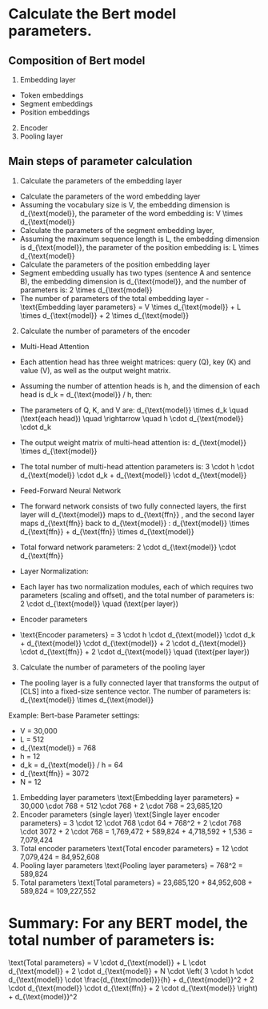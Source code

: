 # Calculate the Bert model parameters.
## Composition of Bert model
1. Embedding layer
- Token embeddings
- Segment embeddings
- Position embeddings
2. Encoder
3. Pooling layer
## Main steps of parameter calculation
1. Calculate the parameters of the embedding layer
- Calculate the parameters of the word embedding layer
- Assuming the vocabulary size is V, the embedding dimension is d_{\text{model}}, the parameter of the word embedding is: V \times d_{\text{model}}
- Calculate the parameters of the segment embedding layer,
- Assuming the maximum sequence length is L, the embedding dimension is d_{\text{model}}, the parameter of the position embedding is: L \times d_{\text{model}}
- Calculate the parameters of the position embedding layer
- Segment embedding usually has two types (sentence A and sentence B), the embedding dimension is d_{\text{model}}, and the number of parameters is: 2 \times d_{\text{model}}
- The number of parameters of the total embedding layer
-\text{Embedding layer parameters} = V \times d_{\text{model}} + L \times d_{\text{model}} + 2 \times d_{\text{model}}

2. Calculate the number of parameters of the encoder
- Multi-Head Attention
- Each attention head has three weight matrices: query (Q), key (K) and value (V), as well as the output weight matrix.
- Assuming the number of attention heads is h, and the dimension of each head is d_k = d_{\text{model}} / h, then:
- The parameters of Q, K, and V are: d_{\text{model}} \times d_k \quad (\text{each head}) \quad \rightarrow \quad h \cdot d_{\text{model}} \cdot d_k
- The output weight matrix of multi-head attention is: d_{\text{model}} \times d_{\text{model}}
- The total number of multi-head attention parameters is: 3 \cdot h \cdot d_{\text{model}} \cdot d_k + d_{\text{model}} \cdot d_{\text{model}}

- Feed-Forward Neural Network
- The forward network consists of two fully connected layers, the first layer will d_{\text{model}} maps to d_{\text{ffn}} , and the second layer maps d_{\text{ffn}} back to d_{\text{model}} : d_{\text{model}} \times d_{\text{ffn}} + d_{\text{ffn}} \times d_{\text{model}}
- Total forward network parameters: 2 \cdot d_{\text{model}} \cdot d_{\text{ffn}}
- Layer Normalization:
- Each layer has two normalization modules, each of which requires two parameters (scaling and offset), and the total number of parameters is: 2 \cdot d_{\text{model}} \quad (\text{per layer})
- Encoder parameters
- \text{Encoder parameters} = 3 \cdot h \cdot d_{\text{model}} \cdot d_k + d_{\text{model}} \cdot d_{\text{model}} + 2 \cdot d_{\text{model}} \cdot d_{\text{ffn}} + 2 \cdot d_{\text{model}} \quad (\text{per layer})
3. Calculate the number of parameters of the pooling layer
- The pooling layer is a fully connected layer that transforms the output of [CLS] into a fixed-size sentence vector. The number of parameters is: d_{\text{model}} \times d_{\text{model}}

Example: Bert-base
Parameter settings:
- V = 30,000
- L = 512
- d_{\text{model}} = 768
- h = 12
- d_k = d_{\text{model}} / h = 64
- d_{\text{ffn}} = 3072
- N = 12

1. Embedding layer parameters
\text{Embedding layer parameters} = 30,000 \cdot 768 + 512 \cdot 768 + 2 \cdot 768 = 23,685,120
2. Encoder parameters (single layer)
\text{Single layer encoder parameters} = 3 \cdot 12 \cdot 768 \cdot 64 + 768^2 + 2 \cdot 768 \cdot 3072 + 2 \cdot 768
= 1,769,472 + 589,824 + 4,718,592 + 1,536 = 7,079,424
3. Total encoder parameters
\text{Total encoder parameters} = 12 \cdot 7,079,424 = 84,952,608
4. Pooling layer parameters
\text{Pooling layer parameters} = 768^2 = 589,824
5. Total parameters
\text{Total parameters} = 23,685,120 + 84,952,608 + 589,824 = 109,227,552

# Summary: For any BERT model, the total number of parameters is:
\text{Total parameters} = V \cdot d_{\text{model}} + L \cdot d_{\text{model}} + 2 \cdot d_{\text{model}} + N \cdot \left( 3 \cdot h \cdot d_{\text{model}} \cdot \frac{d_{\text{model}}}{h} + d_{\text{model}}^2 + 2 \cdot d_{\text{model}} \cdot d_{\text{ffn}} + 2 \cdot d_{\text{model}} \right) + d_{\text{model}}^2